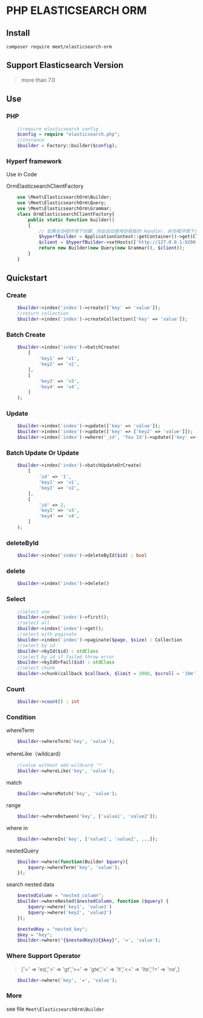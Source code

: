 # PHP ELASTICSEARCH ORM

## Install

```
composer require meet/elasticsearch-orm
```

## Support Elasticsearch Version

> more than 7.0

## Use

### PHP

```php
    //require elasticsearch config
    $config = require "elasticsearch.php";
    //instance
    $builder = Factory::builder($config);
```

### Hyperf framework

Use in Code

OrmElasticsearchClientFactory

```php
    use \Meet\ElasticsearchOrm\Builder;
    use \Meet\ElasticsearchOrm\Query;
    use \Meet\ElasticsearchOrm\Grammar;
    class OrmElasticsearchClientFactory{
        public static function builder()
        {
            // 如果在协程环境下创建，则会自动使用协程版的 Handler，非协程环境下无改变
            $hyperfBuilder = ApplicationContext::getContainer()->get(ClientBuilderFactory::class)->create();
            $client = $hyperfBuilder->setHosts(['http://127.0.0.1:9200'])->build();
            return new Builder(new Query(new Grammar(), $client));
        }
    }
```

## Quickstart

### Create

```php
    $builder->index('index')->create(['key' => 'value']);
    //return collection
    $builder->index('index')->createCollection(['key' => 'value']);
```

### Batch Create

```php
    $builder->index('index')->batchCreate(
        [
            'key1' => 'v1',
            'key2' => 'v2',
        ],
        [
            'key3' => 'v3',
            'key4' => 'v4',
        ]       
    );
```

### Update

```php
    $builder->index('index')->update(['key' => 'value']);
    $builder->index('index')->update(['key' => ['key2' => 'value']]);
    $builder->index('index')->where('_id', 'You Id')->update(['key' => ['key2' => 'value']]);
```

### Batch Update Or Update

```php
    $builder->index('index')->batchUpdateOrCreate(
        [
            'id' => '1', 
            'key1' => 'v1',
            'key2' => 'v2',
        ],
        [
            'id' => 2,
            'key3' => 'v3',
            'key4' => 'v4',
        ]       
    );
```

### deleteById

```php
    $builder->index('index')->deleteById($id) : bool
```

### delete

```php
    $builder->index('index')->delete()
```

### Select

```php
    //select one
    $builder->index('index')->first();
    //select all
    $builder->index('index')->get();
    //select with paginate
    $builder->index('index')->paginate($page, $size) : Collection
    //select by id
    $builder->byId($id) : stdClass
    //select by id if failed throw error
    $builder->byIdOrFail($id) : stdClass
    //select chunk
    $builder->chunk(callback $callback, $limit = 2000, $scroll = '10m')
```

### Count

```php
    $builder->count() : int
```

### Condition

whereTerm

```php
    $builder->whereTerm('key', 'value');
```

whereLike（wildcard）

```php
    //value without add wildcard '*'
    $builder->whereLike('key', 'value');
```

match

```php
    $builder->whereMatch('key', 'value');
```

range

```php
    $builder->whereBetween('key', ['value1', 'value2']);
```

where in

```php
    $builder->whereIn('key', ['value1', 'value2', ...]);
```

nestedQuery

```php
    $builder->where(function(Builder $query){
        $query->whereTerm('key', 'value');
    });
```

search nested data

```php
    $nestedColumn = "nested_column";
    $builder->whereNested($nestedColumn, function ($query) {
        $query->where('key1', 'value1')
        $query->where('key2', 'value2')
    });
```

```php
    $nestedKey = "nested_key";
    $key = "key";
    $builder->where("{$nestedKey}@{$key}", '=', 'value');
```

### Where Support Operator

> ['=' => 'eq','>'  => 'gt','>=' => 'gte','<'  => 'lt','<=' => 'lte','!=' => 'ne',]

```php
    $builder->where('key', '=', 'value');
```

### More

see file `Meet\ElasticsearchOrm\Builder`

